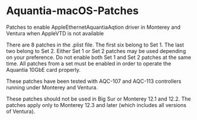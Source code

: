 # Aquantia-macOS-Patches
Patches to enable AppleEthernetAquantiaAqtion driver in Monterey and Ventura when AppleVTD is not available

There are 8 patches in the .plist file. The first six belong to Set 1. The last two belong to Set 2. Either Set 1 or Set 2 patches may be used depending on your preference. Do not enable both Set 1 and Set 2 patches at the same time. All patches from a set must be enabled in order to operate the Aquantia 10GbE card properly.

These patches have been tested with AQC-107 and AQC-113 controllers running under Monterey and Ventura. 

These patches should not be used in Big Sur or Monterey 12.1 and 12.2. The patches apply only to Monterey 12.3 and later (which includes all versions of Ventura).
